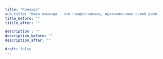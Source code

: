 ```yaml
---
title: "Команда"
sub_title: "Наша команда - это профессионалы, вдохновленные своей работой и желанием развиваться"
title_before: ""
titile_after: ""

description : ""
description_before: ""
description_after: ""

draft: false
---
```



